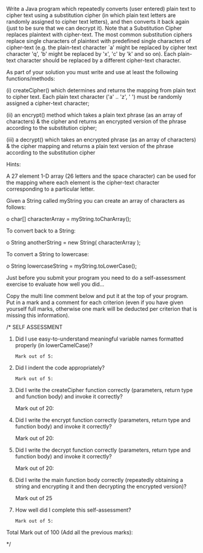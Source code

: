 Write a Java program which repeatedly converts (user entered) plain text to cipher text using a substitution cipher (in which plain text letters are randomly assigned to cipher text letters), and then converts it back again (just to be sure that we can decrypt it).  Note that a Substitution Cipher replaces plaintext with cipher-text. The most common substitution ciphers replace single characters of plaintext with predefined single characters of cipher-text (e.g. the plain-text character `a' might be replaced by cipher text character 'q', 'b' might be replaced by 'x', 'c' by 'k' and so on).  Each plain-text character should be replaced by a different cipher-text character.

As part of your solution you must write and use at least the following functions/methods:

(i)    createCipher() which determines and returns the mapping from plain text to cipher text.  Each plain text character ('a' .. 'z', ' ') must be randomly assigned a cipher-text character;

(ii)   an encrypt() method which takes a plain text phrase (as an array of characters) & the cipher and returns an encrypted version of the phrase according to the substitution cipher;

(iii)  a decrypt() which takes an encrypted phrase (as an array of characters) & the cipher mapping and returns a plain text version of the phrase according to the substitution cipher

Hints:

A 27 element 1-D array (26 letters and the space character) can be used for the mapping where each element is the cipher-text character corresponding to a particular letter.

Given a String called myString you can create an array of characters as follows:

o   char[] characterArray = myString.toCharArray();

To convert back to a String:

o  String anotherString = new String( characterArray );

To convert a String to lowercase:

o   String lowercaseString = myString.toLowerCase();

Just before you submit your program you need to do a self-assessment exercise to evaluate how well you did... 

Copy the multi line comment below and put it at the top of your program. Put in a mark and a comment for each criterion (even if you have given yourself full marks, otherwise one mark will be deducted per criterion that is missing this information).  

/* SELF ASSESSMENT

 1. Did I use easy-to-understand meaningful variable names formatted properly (in lowerCamelCase)?

        Mark out of 5:  

 2. Did I indent the code appropriately?

        Mark out of 5: 

 3. Did I write the createCipher function correctly (parameters, return type and function body) and invoke it correctly?

       Mark out of 20:  

 4. Did I write the encrypt function correctly (parameters, return type and function body) and invoke it correctly?

       Mark out of 20:  

 5. Did I write the decrypt function correctly (parameters, return type and function body) and invoke it correctly?

       Mark out of 20:  

 6. Did I write the main function body correctly (repeatedly obtaining a string and encrypting it and then decrypting the encrypted version)?

       Mark out of 25  

 7. How well did I complete this self-assessment?

        Mark out of 5:

 Total Mark out of 100 (Add all the previous marks):

*/ 
